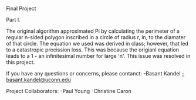 Final Project

Part I.

The original algorithm approximated Pi by calculating the perimeter of a regular n-sided polygon inscribed in a circle of radius r, ln, to the diamater of that circle. The equation we used was derived in class; however, that led to a catastropic precission loss. This was because the origianl equation leads to a 1 - an infinitesimal number for large 'n'. This issue was resolved in this project.


If you have any questions or concerns, please contanct:
-Basant Kandel
-basant.kandel@uconn.edu

Project Collaborators:
-Paul Young 
-Christine Caron
